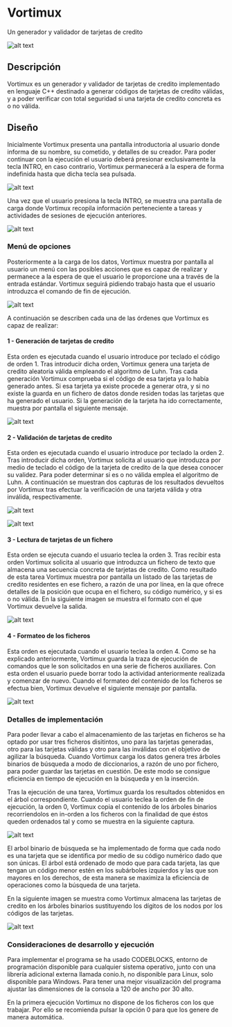 # Vortimux
Un generador y validador de tarjetas de credito

![alt text](https://i.ibb.co/MNgn859/tarjetas.jpg)


## Descripción
Vortimux es un generador y validador de tarjetas de credito implementado en lenguaje C++ destinado a generar códigos de tarjetas
de credito válidas, y a poder verificar con total seguridad si una tarjeta de credito concreta es o no válida.

## Diseño

Inicialmente Vortimux presenta una pantalla introductoria al usuario donde informa de su nombre, su cometido, y detalles de su
creador. Para poder continuar con la ejecución el usuario deberá presionar exclusivamente la tecla INTRO, en caso contrario, 
Vortimux permanecerá a la espera de forma indefinida hasta que dicha tecla sea pulsada.

![alt text](https://i.ibb.co/6JV0SDN/6.png)

Una vez que el usuario presiona la tecla INTRO, se muestra una pantalla de carga donde Vortimux recopila información perteneciente a tareas y actividades de sesiones de ejecución anteriores.

![alt text](https://i.ibb.co/MVLBHBH/8.png)

### Menú de opciones

Posteriormente a la carga de los datos, Vortimux muestra por pantalla al usuario un menú con las posibles acciones que es capaz de
realizar y permanece a la espera de que el usuario le proporcione una a través de la entrada estándar. Vortimux seguirá pidiendo
trabajo hasta que el usuario introduzca el comando de fin de ejecución. 

![alt text](https://i.ibb.co/KwBPSj4/2.png)

A continuación se describen cada una de las órdenes que Vortimux es capaz de realizar:

#### 1 - Generación de tarjetas de credito

Esta orden es ejecutada cuando el usuario introduce por teclado el código de orden 1. Tras introducir dicha orden, Vortimux
genera una tarjeta de credito aleatoria válida empleando el algoritmo de Luhn. Tras cada generación Vortimux comprueba si el
código de esa tarjeta ya lo había generado antes. Si esa tarjeta ya existe procede a generar otra, y si no existe la guarda en
un fichero de datos donde residen todas las tarjetas que ha generado el usuario. Si la generación de la tarjeta ha ido 
correctamente, muestra por pantalla el siguiente mensaje.

![alt text](https://i.ibb.co/6DDCGyb/0.jpg)


#### 2 - Validación de tarjetas de credito

Esta orden es ejecutada cuando el usuario introduce por teclado la orden 2. Tras introducir dicha orden, Vortimux solicita al
usuario que introduzca por medio de teclado el código de la tarjeta de credito de la que desea conocer su validez. Para poder
determinar si es o no válida emplea el algoritmo de Luhn. A continuación se muestran dos capturas de los resultados devueltos 
por Vortimux tras efectuar la verificación de una tarjeta válida y otra inválida, respectivamente.

![alt text](https://i.ibb.co/8gPkPjw/2.png)

![alt text](https://i.ibb.co/1vwHLLy/1.jpg)


#### 3 - Lectura de tarjetas de un fichero

Esta orden se ejecuta cuando el usuario teclea la orden 3. Tras recibir esta orden Vortimux solicita al usuario que introduzca
un fichero de texto que almacena una secuencia concreta de tarjetas de credito. Como resultado de esta tarea Vortimux muestra
por pantalla un listado de las tarjetas de credito residentes en ese fichero, a razón de una por línea, en la que ofrece 
detalles de la posición que ocupa en el fichero, su código numérico, y si es o no válida. En la siguiente imagen se muestra el 
formato con el que Vortimux devuelve la salida.

![alt text](https://i.ibb.co/VYd8Tgg/3.png)


#### 4 - Formateo de los ficheros

Esta orden es ejecutada cuando el usuario teclea la orden 4. Como se ha explicado anteriormente, Vortimux guarda la traza de 
ejecución de comandos que le son solicitados en una serie de ficheros auxiliares. Con esta orden el usuario puede borrar
todo la actividad anteriormente realizada y comenzar de nuevo. Cuando el formateo del contenido de los ficheros se efectua bien,
Vortimux devuelve el siguiente mensaje por pantalla.

![alt text](https://i.ibb.co/XkZJyHJ/4.png)



### Detalles de implementación

Para poder llevar a cabo el almacenamiento de las tarjetas en ficheros se ha optado por usar tres ficheros disitintos, uno para
las tarjetas generadas, otro para las tarjetas válidas y otro para las inválidas con el objetivo de agilizar la búsqueda. Cuando
Vortimux carga los datos genera tres árboles binarios de búsqueda a modo de diccionarios, a razón de uno por fichero, para poder
guardar las tarjetas en cuestión. De este modo se consigue eficiencia en tiempo de ejecución en la búsqueda y en la inserción.

Tras la ejecución de una tarea, Vortimux guarda los resultados obtenidos en el árbol correspondiente. Cuando el usuario teclea 
la orden de fin de ejecución, la orden 0, Vortimux copia el contenido de los árboles binarios recorriendolos en 
in-orden a los ficheros con la finalidad de que éstos queden ordenados tal y como se muestra en la siguiente captura.

![alt text](https://i.ibb.co/4mtrCsG/10.jpg)

El arbol binario de búsqueda se ha implementado de forma que cada nodo es una tarjeta que se identifica por medio de su código
numérico dado que son únicas. El árbol está ordenado de modo que para cada tarjeta, las que tengan un código menor estén en los
subárboles izquierdos y las que son mayores en los derechos, de esta manera se maximiza la eficiencia de operaciones como la
búsqueda de una tarjeta. 

En la siguiente imagen se muestra como Vortimux almacena las tarjetas de credito en los árboles binarios sustituyendo los 
dígitos de los nodos por los códigos de las tarjetas.

![alt text](https://i.ibb.co/SwBhvZX/arbol.png)

### Consideraciones de desarrollo y ejecución 

Para implementar el programa se ha usado CODEBLOCKS, entorno de programación disponible para cualquier sistema operativo, 
junto con una librería adicional externa llamada conio.h, no disponible para Linux, solo disponible para Windows. Para tener 
una mejor visualización del programa ajustar las dimensiones de la consola a 120 de ancho por 30 alto. 

En la primera ejecución Vortimux no dispone de los ficheros con los que trabajar. Por ello se recomienda pulsar la opción 0 para
que los genere de manera automática.







